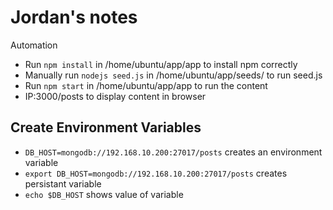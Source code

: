# Jordan's notes
Automation
- Run `npm install` in /home/ubuntu/app/app to install npm correctly
- Manually run `nodejs seed.js` in /home/ubuntu/app/seeds/ to run seed.js
- Run `npm start` in /home/ubuntu/app/app to run the content
- IP:3000/posts to display content in browser

## Create Environment Variables
- `DB_HOST=mongodb://192.168.10.200:27017/posts` creates an environment variable
- `export DB_HOST=mongodb://192.168.10.200:27017/posts` creates persistant variable
- `echo $DB_HOST` shows value of variable